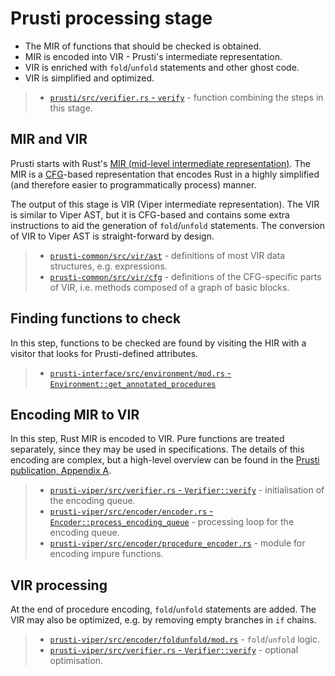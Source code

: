 # Prusti processing stage

- The MIR of functions that should be checked is obtained.
- MIR is encoded into VIR - Prusti's intermediate representation.
- VIR is enriched with `fold`/`unfold` statements and other ghost code.
- VIR is simplified and optimized.

> - [`prusti/src/verifier.rs` - `verify`](https://github.com/viperproject/prusti-dev/blob/143e673dc19b4c1363efade90ffee4f77641ec11/prusti/src/verifier.rs#L15-L72) - function combining the steps in this stage.

## MIR and VIR

Prusti starts with Rust's [MIR (mid-level intermediate representation)](https://rustc-dev-guide.rust-lang.org/mir/index.html). The MIR is a [CFG](https://en.wikipedia.org/wiki/Control-flow_graph)-based representation that encodes Rust in a highly simplified (and therefore easier to programmatically process) manner.

The output of this stage is VIR (Viper intermediate representation). The VIR is similar to Viper AST, but it is CFG-based and contains some extra instructions to aid the generation of `fold`/`unfold` statements. The conversion of VIR to Viper AST is straight-forward by design.

> - [`prusti-common/src/vir/ast`](https://github.com/viperproject/prusti-dev/tree/9ca9cd1b9bcfd9870691fa5a7a957a90987ba4af/prusti-common/src/vir/ast) - definitions of most VIR data structures, e.g. expressions.
> - [`prusti-common/src/vir/cfg`](https://github.com/viperproject/prusti-dev/tree/9ca9cd1b9bcfd9870691fa5a7a957a90987ba4af/prusti-common/src/vir/ast) - definitions of the CFG-specific parts of VIR, i.e. methods composed of a graph of basic blocks.

## Finding functions to check

In this step, functions to be checked are found by visiting the HIR with a visitor that looks for Prusti-defined attributes.

> - [`prusti-interface/src/environment/mod.rs` - `Environment::get_annotated_procedures`](https://github.com/viperproject/prusti-dev/blob/9ca9cd1b9bcfd9870691fa5a7a957a90987ba4af/prusti-interface/src/environment/mod.rs#L156-L161)

## Encoding MIR to VIR

In this step, Rust MIR is encoded to VIR. Pure functions are treated separately, since they may be used in specifications. The details of this encoding are complex, but a high-level overview can be found in the [Prusti publication, Appendix A](http://pm.inf.ethz.ch/publications/getpdf.php?bibname=Own&id=AstrauskasMuellerPoliSummers19.pdf#appendix.A).

> - [`prusti-viper/src/verifier.rs` - `Verifier::verify`](https://github.com/viperproject/prusti-dev/blob/143e673dc19b4c1363efade90ffee4f77641ec11/prusti-viper/src/verifier.rs#L237-L241) - initialisation of the encoding queue.
> - [`prusti-viper/src/encoder/encoder.rs` - `Encoder::process_encoding_queue`](https://github.com/viperproject/prusti-dev/blob/143e673dc19b4c1363efade90ffee4f77641ec11/prusti-viper/src/encoder/encoder.rs#L1653-L1682) - processing loop for the encoding queue.
> - [`prusti-viper/src/encoder/procedure_encoder.rs`](https://github.com/viperproject/prusti-dev/blob/143e673dc19b4c1363efade90ffee4f77641ec11/prusti-viper/src/encoder/procedure_encoder.rs) - module for encoding impure functions.

## VIR processing

At the end of procedure encoding, `fold`/`unfold` statements are added. The VIR may also be optimized, e.g. by removing empty branches in `if` chains.

> - [`prusti-viper/src/encoder/foldunfold/mod.rs`](https://github.com/viperproject/prusti-dev/blob/143e673dc19b4c1363efade90ffee4f77641ec11/prusti-viper/src/encoder/foldunfold/mod.rs) - `fold`/`unfold` logic.
> - [`prusti-viper/src/verifier.rs` - `Verifier::verify`](https://github.com/viperproject/prusti-dev/blob/143e673dc19b4c1363efade90ffee4f77641ec11/prusti-viper/src/verifier.rs#L246-L249) - optional optimisation.
